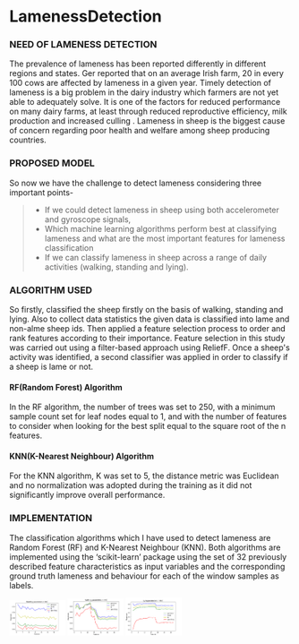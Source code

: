 # LamenessDetection

### NEED OF LAMENESS DETECTION 
The prevalence of lameness has been reported differently in different regions and states. Ger reported that on an average Irish farm, 20 in every 100 cows are affected by lameness in a given year. Timely detection of lameness is a big problem in the dairy industry which farmers are not yet able to adequately solve. It is one of the factors for reduced performance on many dairy farms, at least through reduced reproductive efficiency, milk production and increased culling . Lameness in sheep is the biggest cause of concern regarding poor health and welfare among sheep producing countries. 

### PROPOSED MODEL
So now we have the challenge to detect lameness considering three important points-
>- If we could detect lameness in sheep using both accelerometer and gyroscope signals, 
>- Which machine learning algorithms perform best at classifying lameness and what are the most important features for lameness classification
>- If we can classify lameness in sheep across a range of daily activities (walking, standing and lying).


### ALGORITHM USED
So firstly, classified the sheep firstly on the basis of walking, standing and lying. Also to collect data statistics the given data is classified into lame and non-alme sheep ids. Then applied a feature selection process to order and rank features according to their importance. Feature selection in this study was carried out using a filter-based approach using ReliefF.
Once a sheep's activity was identified, a second classifier was applied in order to classify if a sheep is lame or not.

#### RF(Random Forest) Algorithm 
In the RF algorithm, the number of trees was set to 250, with a minimum sample count set for leaf nodes equal to 1, and with the number of features to consider when looking for the best split equal to the square root of the n features.
#### KNN(K-Nearest Neighbour) Algorithm 
For the KNN algorithm, K was set to 5, the distance metric was Euclidean and no normalization was adopted during the training as it did not significantly improve overall performance.

### IMPLEMENTATION
The classification algorithms which I have used to detect lameness are Random Forest (RF) and K-Nearest Neighbour (KNN). Both algorithms are implemented using the ‘scikit-learn’ package using the set of 32 previously described feature characteristics as input variables and the corresponding ground truth lameness and behaviour for each of the window samples as labels.

<p float="left">
  <img src="/results/kncstanding.png" width="100" />
  <img src="/results/kncwalking.png" width="100" /> 
  <img src="/results/knnlying.png" width="100" />
</p>


